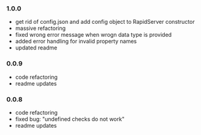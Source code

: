 ### 1.0.0
- get rid of config.json and add config object to RapidServer constructor
- massive refactoring
- fixed wrong error message when wrogn data type is provided
- added error handling for invalid property names
- updated readme

### 0.0.9
- code refactoring
- readme updates

### 0.0.8
- code refactoring
- fixed bug: "undefined checks do not work"
- readme updates
